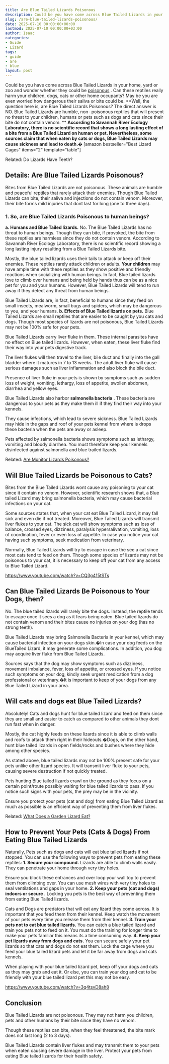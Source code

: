 ```yaml
---
title: Are Blue Tailed Lizards Poisonous
description: Could be you have come across Blue Tailed Lizards in your home, yard or zoo and wonder whether they could be poisonous-lizards-poisonous .
slug: /are-blue-tailed-lizards-poisonous/
date: 2025-07-10 00:00:00+00:00
lastmod: 2025-07-10 00:00:00+03:00
author: Isaac
categories:
- Guide
- Lizard
tags:
- guide
- are
- blue
layout: post
---
```

Could be you have come across Blue Tailed Lizards in your home, yard or zoo and wonder whether they could be
[poisonous](https://pestpolicy.com/[are](https://pestpolicy.com/are-fleas-attracted-to-heat/)-lizards-poisonous/)
. Can these reptiles really harm your children, dogs, cats or other home occupants? May be you are even worried how dangerous their saliva or bite could be.
**Well, the question here is, are Blue Tailed Lizards Poisonous? The direct answer is NO. Blue Tailed Lizards are humble, non- poisonous reptiles that will present no threat to your children, humans or pets such as dogs and cats since their bite do not contain venom. **
**According to Savannah River Ecology Laboratory, there is no scientific record that shows a long lasting effect of a bite from a Blue Tailed Lizard on human or pet. Nevertheless, some sources claim that when eaten by cats or dogs, Blue Tailed Lizards may cause sickness and lead to death.�**
[amazon bestseller="Best Lizard Cages" items="2" template="table"]

Related:
Do Lizards Have Teeth?
## Details: Are Blue Tailed Lizards Poisonous?
Bites from Blue Tailed Lizards are not poisonous. These animals are humble and peaceful reptiles that rarely attack their enemies. Though Blue Tailed Lizards can bite, their saliva and injections do not contain venom. Moreover, their bite forms mild injuries that dont last for long (one to three days).
### 1. So, are Blue Tailed Lizards Poisonous to human beings?
**a. Humans and Blue Tailed lizards.**
No. The Blue Tailed Lizards has no threat to human beings. Though they can bite, if provoked, the bite from these reptiles are harmless since they do not contain venom. According to Savannah River Ecology Laboratory, there is no scientific record showing a long lasting injury resulting from a Blue Tailed Lizards bite.

Mostly, the blue tailed lizards uses their tails to attack or keep off their enemies. These reptiles rarely attack children or adults.
**Your children**
may have ample time with these reptiles as they show positive and friendly reactions when socializing with human beings. In fact, Blue tailed lizards love to climb over humans and being held by hands thus can be as a nice pet for you and your humans. However, Blue Tailed Lizards will tend to run away if they detect any threat from human beings.

Blue Tailed Lizards are, in fact, beneficial to humans since they feed on small insects, mealworm, small bugs and spiders, which may be dangerous to you, and your humans.
**b. Effects of Blue Tailed lizards on pets.**
Blue Tailed Lizards are small reptiles that are easier to be caught by you cats and dogs. Though most species of lizards are not poisonous, Blue Tailed Lizards may not be 100% safe for your pets.

Blue Tailed Lizards carry liver fluke in them. These internal parasites have no effect on Blue tailed lizards. However, when eaten, these liver fluke find their way into your pets digestive track.

The liver flukes will then travel to the liver, bile duct and finally into the gall bladder where it matures in 7 to 13 weeks. The adult liver fluke will cause serious damages such as liver inflammation and also block the bile duct.

Presence of liver fluke in your pets is shown by symptoms such as sudden loss of weight, vomiting, lethargy, loss of appetite, swollen abdomen, diarrhea and yellow eyes.

Blue Tailed Lizards also harbor
**salmonella bacteria**
. These bacteria are dangerous to your pets as they make them ill if they find their way into your kennels.

They cause infections, which lead to severe sickness. Blue Tailed Lizards may hide in the gaps and roof of your pets kennel from where is drops these bacteria when the pets are away or asleep.

Pets affected by salmonella bacteria shows symptoms such as lethargy, vomiting and bloody diarrhea. You must therefore keep your kennels disinfected against salmonella and blue trailed lizards.

Related:
[Are Monitor Lizards Poisonous?](https://pestpolicy.com/are-monitor-lizards-poisonous/)
## Will Blue Tailed Lizards be Poisonous to Cats?
Bites from the Blue Tailed Lizards wont cause any poisoning to your cat since it contain no venom. However, scientific research shows that, a Blue tailed Lizard may bring salmonella bacteria, which may cause bacterial infections on your cat.

Some sources states that, when your cat eat Blue Tailed Lizard, it may fall sick and even die if not treated. Moreover, Blue Tailed Lizards will transmit liver flukes to your cat. The sick cat will show symptoms such as loss of balance, crossed eyes, dizziness, paralysis hypersalivation, vomiting, loss of coordination, fever or even loss of appetite. In case you notice your cat having such symptoms, seek medication from veterinary.

Normally, Blue Tailed Lizards will try to escape in case the see a cat since most cats tend to feed on them. Though some species of lizards may not be poisonous to your cat, it is necessary to keep off your cat from any access to Blue Tailed Lizard.

https://www.youtube.com/watch?v=CQ3g415tSTs
## Can Blue Tailed Lizards Be Poisonous to Your Dogs, then?
No. The blue tailed lizards will rarely bite the dogs. Instead, the reptile tends to escape once it sees a dog as it fears being eaten. Blue tailed lizards do not contain venom and their bites cause no injuries on your dog (has no strong teeth).

Blue Tailed Lizards may bring Salmonella Bacteria in your kennel, which may cause bacterial infection on your dogs skin.�In case your dog feeds on the BlueTailed Lizard, it may generate some complications. In addition, you dog may acquire liver fluke from Blue Tailed Lizards.

Sources says that the dog may show symptoms such as dizziness, movement imbalance, fever, loss of appetite, or crossed eyes. If you notice such symptoms on your dog, kindly seek urgent medication from a dog professional or veterinary.�It is important to keep of your dogs from any Blue Tailed Lizard in your area.
## Will cats and dogs eat Blue Tailed Lizards?
Absolutely! Cats and dogs hunt for blue tailed lizard and feed on them since they are small and easier to catch as compared to other animals  they dont run fast when in danger.

Mostly, the cat highly feeds on these lizards since it is able to climb walls and roofs to attack them right in their hideouts.�Dogs, on the other hand, hunt blue tailed lizards in open fields/rocks and bushes where they hide among other species.

As stated above, blue tailed lizards may not be 100% present safe for your pets unlike other lizard species. It will transmit liver fluke to your pets, causing severe destruction if not quickly treated.

Pets hunting Blue tailed lizards crawl on the ground as they focus on a certain point/route  possibly waiting for blue tailed lizards to pass. If you notice such signs with your pets, the prey may be in the vicinity.

Ensure you protect your pets (cat and dog) from eating Blue Tailed Lizard as much as possible  is an efficient way of preventing them from liver flukes.

Related:
[What Does a Garden Lizard Eat?](https://pestpolicy.com/what-does-a-garden-lizard-eat/)
## How to Prevent Your Pets (Cats & Dogs) From Eating Blue Tailed Lizards
Naturally, Pets such as dogs and cats will eat blue tailed lizards if not stopped. You can use the following ways to prevent pets from eating these reptiles:
**1. Secure your compound.**
Lizards are able to climb walls easily. They can penetrate your home through very tiny holes.

Ensure you block these entrances and over loop your wall top to prevent them from climbing over. You can use mesh wires with very tiny holes to seal ventilations and gaps in your home.
**2. Keep your pets (cat and dogs) indoors or secure**
. Locking you pets is the best way of preventing them from eating Blue Tailed lizards.

Cats and Dogs are predators that will eat any lizard they come across. It is important that you feed them from their kennel. Keep watch the movement of your pets every time you release them from their kennel.
**3. Train your pets not to eat blue tailed lizards.**
You can catch a blue tailed lizard and train you pets not to feed on it. You must do the training for longer time to make your pets familiar  this means its a time consuming way.
**4. Keep your pet lizards away from dogs and cats.**
You can secure safely your pet lizards so that cats and dogs do not eat them. Lock the cage where you feed your blue tailed lizard pets and let it be far away from dogs and cats kennels.

When playing with your blue tailed lizard pet, keep off your dogs and cats as they may grab and eat it. Or else, you can train your dog and cat to be friendly with your blue tailed lizard pet this may not be easy.

https://www.youtube.com/watch?v=3q4tsvD8ah8
## Conclusion
Blue Tailed Lizards are not poisonous. They may not harm you children, pets and other humans by their bite since they have no venom.

Though these reptiles can bite, when they feel threatened, the bite mark does not last long (2 to 3 days).

Blue Tailed Lizards contain liver flukes and may transmit them to your pets when eaten causing severe damage in the liver. Protect your pets from eating Blue tailed lizards for their health safety.
